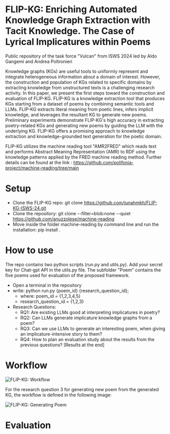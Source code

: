 # FLIP-KG: Enriching Automated Knowledge Graph Extraction with Tacit Knowledge. The Case of Lyrical Implicatures within Poems
Public repository of the task force "Vulcan" from ISWS 2024 led by Aldo Gangemi and Andrea Poltronieri

Knowledge graphs (KGs) are useful tools to uniformly represent and integrate heterogeneous information about a domain of interest. However, the construction and population of KGs related to specific domains by extracting knowledge from unstructured texts is a challenging research activity. In this paper, we present the first steps toward the construction and evaluation of FLIP-KG. FLIP-KG is a knowledge extraction tool that produces KGs starting from a dataset of poems by combining semantic tools and LLMs. FLIP-KG extracts literal meaning from poetic lines, infers implicit knowledge, and leverages the resultant KG to generate new poems. Preliminary experiments demonstrate FLIP-KG's high accuracy in extracting poetry-related KGs and generating new poems by guiding the LLM with the underlying KG. FLIP-KG offers a promising approach to knowledge extraction and knowledge-grounded text generation for the poetic domain.

FLIP-KG utilizes the machine reading tool "AMR2FRED" which reads text and performs Abstract Meaning Representation (AMR) to RDF using the knowledge patterns applied by the FRED machine reading method. Further details can be found at the link : https://github.com/polifonia-project/machine-reading/tree/main

# Setup
- Clone the FLIP-KG repo: git clone https://github.com/junahmkh/FLIP-KG-ISWS-24.git
- Clone the repository: git clone --filter=blob:none --quiet https://github.com/anuzzolese/machine-reading
- Move inside the folder machine-reading by command line and run the installation: pip install .

# How to use
The repo contains two python scripts (run.py and utils.py). Add your secret key for Chat-gpt API in the utils.py file. The subfolder "Poem" contains the five poems used for evaluation of the proposed framework. 

- Open a terminal in the repository
- write: python run.py {poem_id} {research_question_id};
     - where: poem_id = {1,2,3,4,5}
     - research_question_id = {1,2,3}
- Research Questions:
    - RQ1: Are existing LLMs good at interpreting implicatures in poetry?
    - RQ2: Can LLMs generate implicature knowledge graphs from a poem?
    - RQ3: Can we use LLMs to generate an interesting poem, when giving an implicature-intensive story to them?
    - RQ4: How to plan an evaluation study about the results from the previous questions? [Results at the end]

# Workflow
![FLIP-KG: Workflow](https://github.com/junahmkh/FLIP-KG-ISWS-24/assets/103508915/7245ff31-5f43-42f3-8a76-045d7ba32b43)

For the research question 3 for generating new poem from the generated KG, the workflow is defined in the following image:


![FLIP-KG: Generating Poem](https://github.com/junahmkh/FLIP-KG-ISWS-24/assets/103508915/8f701d45-8381-4213-8ce9-379112811a31)

# Evaluation

